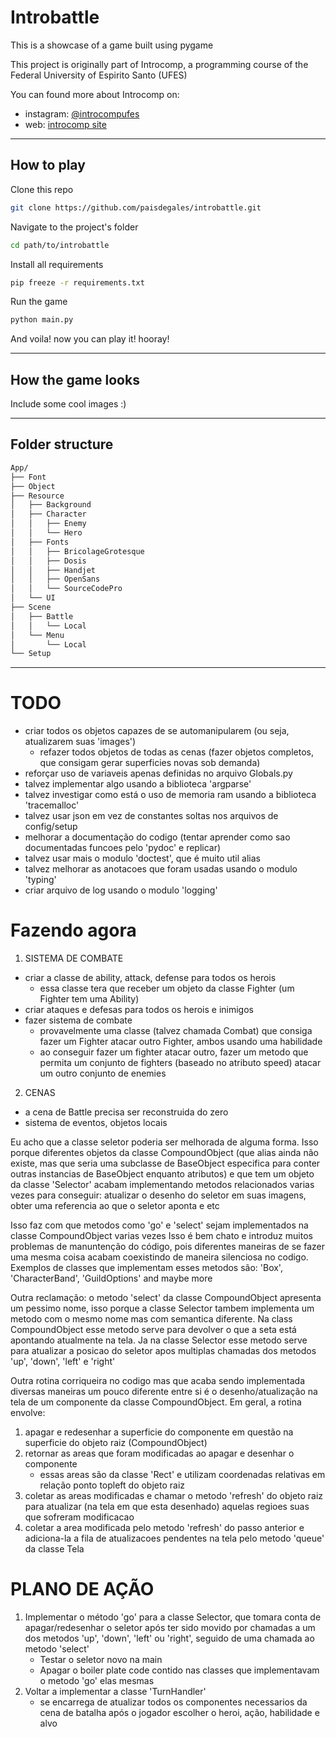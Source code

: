 # Introbattle

This is a showcase of a game built using pygame

This project is originally part of Introcomp, a programming course of the Federal University of Espirito Santo (UFES)

You can found more about Introcomp on:
* instagram: [@introcompufes](https://www.instagram.com/introcompufes/?hl=en)
* web: [introcomp site](https://introcomp.pet.inf.ufes.br/)

---

## How to play

Clone this repo

```bash
git clone https://github.com/paisdegales/introbattle.git
```

Navigate to the project's folder

```bash
cd path/to/introbattle
```

Install all requirements

```bash
pip freeze -r requirements.txt
```

Run the game

```bash
python main.py
```

And voila! now you can play it! hooray!

---

## How the game looks

Include some cool images :)

---

## Folder structure

```bash
App/
├── Font
├── Object
├── Resource
│   ├── Background
│   ├── Character
│   │   ├── Enemy
│   │   └── Hero
│   ├── Fonts
│   │   ├── BricolageGrotesque
│   │   ├── Dosis
│   │   ├── Handjet
│   │   ├── OpenSans
│   │   └── SourceCodePro
│   └── UI
├── Scene
│   ├── Battle
│   │   └── Local
│   └── Menu
│       └── Local
└── Setup
```


---

# TODO

* criar todos os objetos capazes de se automanipularem (ou seja, atualizarem suas 'images')
    * refazer todos objetos de todas as cenas (fazer objetos completos, que consigam gerar superficies novas sob demanda)
* reforçar uso de variaveis apenas definidas no arquivo Globals.py
* talvez implementar algo usando a biblioteca 'argparse'
* talvez investigar como está o uso de memoria ram usando a biblioteca 'tracemalloc'
* talvez usar json em vez de constantes soltas nos arquivos de config/setup
* melhorar a documentação do codigo (tentar aprender como sao documentadas funcoes pelo 'pydoc' e replicar)
* talvez usar mais o modulo 'doctest', que é muito util alias
* talvez melhorar as anotacoes que foram usadas usando o modulo 'typing'
* criar arquivo de log usando o modulo 'logging'

# Fazendo agora
1. SISTEMA DE COMBATE
* criar a classe de ability, attack, defense para todos os herois
    * essa classe tera que receber um objeto da classe Fighter (um Fighter tem uma Ability)
* criar ataques e defesas para todos os herois e inimigos
* fazer sistema de combate
    * provavelmente uma classe (talvez chamada Combat) que consiga fazer um Fighter atacar outro Fighter, ambos usando uma habilidade
    * ao conseguir fazer um fighter atacar outro, fazer um metodo que permita um conjunto de fighters (baseado no atributo speed) atacar um outro conjunto de enemies

2. CENAS
* a cena de Battle precisa ser reconstruida do zero
* sistema de eventos, objetos locais


Eu acho que a classe seletor poderia ser melhorada de alguma forma.
Isso porque diferentes objetos da classe CompoundObject (que alias ainda não existe,
mas que seria uma subclasse de BaseObject especifica para conter outras instancias
de BaseObject enquanto atributos) e que tem um objeto da classe 'Selector'
acabam implementando metodos relacionados varias vezes para conseguir:
atualizar o desenho do seletor em suas imagens, obter uma referencia ao que o seletor aponta e etc


Isso faz com que metodos como 'go' e 'select' sejam implementados na classe CompoundObject varias vezes
Isso é bem chato e introduz muitos problemas de manuntenção do código, pois diferentes maneiras de se fazer
uma mesma coisa acabam coexistindo de maneira silenciosa no codigo.
Exemplos de classes que implementam esses metodos são: 'Box', 'CharacterBand', 'GuildOptions' and maybe more


Outra reclamação: o metodo 'select' da classe CompoundObject apresenta um pessimo nome, isso porque a classe Selector
tambem implementa um metodo com o mesmo nome mas com semantica diferente. Na class CompoundObject
esse metodo serve para devolver o que a seta está apontando atualmente na tela. Ja na classe Selector esse metodo
serve para atualizar a posicao do seletor apos multiplas chamadas dos metodos 'up', 'down', 'left' e 'right'


Outra rotina corriqueira no codigo mas que acaba sendo implementada diversas maneiras um pouco diferente entre si
é o desenho/atualização na tela de um componente da classe CompoundObject. Em geral, a rotina envolve:
1. apagar e redesenhar a superficie do componente em questão na superficie do objeto raiz (CompoundObject)
2. retornar as areas que foram modificadas ao apagar e desenhar o componente
    * essas areas são da classe 'Rect' e utilizam coordenadas relativas em relação ponto topleft do objeto raiz
3. coletar as areas modificadas e chamar o metodo 'refresh' do objeto raiz para atualizar (na tela em que esta desenhado) aquelas regioes suas que sofreram modificacao
4. coletar a area modificada pelo metodo 'refresh' do passo anterior e adiciona-la a fila de atualizacoes pendentes na tela pelo metodo 'queue' da classe Tela


# PLANO DE AÇÃO
1. Implementar o método 'go' para a classe Selector, que tomara conta de
  apagar/redesenhar o seletor após ter sido movido por chamadas a um dos
  metodos 'up', 'down', 'left' ou 'right', seguido de uma chamada ao metodo
  'select'
    * Testar o seletor novo na main
    * Apagar o boiler plate code contido nas classes que implementavam o metodo 'go' elas mesmas
2. Voltar a implementar a classe 'TurnHandler'
    * se encarrega de atualizar todos os componentes necessarios da cena de batalha após o jogador escolher o heroi, ação, habilidade e alvo
